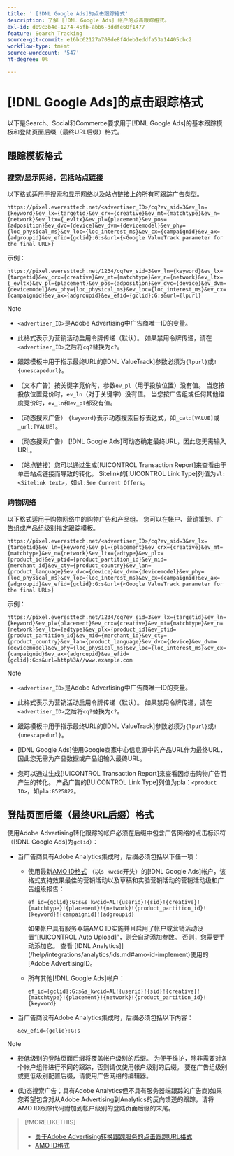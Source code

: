 ```yaml
---
title: ' [!DNL Google Ads]的点击跟踪格式'
description: 了解 [!DNL Google Ads] 帐户的点击跟踪格式。
exl-id: d09c3b4e-1274-45fb-abb6-dddfe60f1477
feature: Search Tracking
source-git-commit: e16bc62127a708de8f4deb1eddfa53a14405cbc2
workflow-type: tm+mt
source-wordcount: '547'
ht-degree: 0%

---
```


# [!DNL Google Ads]的点击跟踪格式

以下是Search、Social和Commerce要求用于[!DNL Google Ads]的基本跟踪模板和登陆页面后缀（最终URL后缀）格式。

## 跟踪模板格式

### 搜索/显示网络，包括站点链接

以下格式适用于搜索和显示网络以及站点链接上的所有可跟踪广告类型。

`https://pixel.everesttech.net/<advertiser_ID>/cq?ev_sid=3&ev_ln={keyword}&ev_lx={targetid}&ev_crx={creative}&ev_mt={matchtype}&ev_n={network}&ev_ltx={_evltx}&ev_pl={placement}&ev_pos={adposition}&ev_dvc={device}&ev_dvm={devicemodel}&ev_phy={loc_physical_ms}&ev_loc={loc_interest_ms}&ev_cx={campaignid}&ev_ax={adgroupid}&ev_efid={gclid}:G:s&url={<Google ValueTrack parameter for the final URL>}`

示例：

`https://pixel.everesttech.net/1234/cq?ev_sid=3&ev_ln={keyword}&ev_lx={targetid}&ev_crx={creative}&ev_mt={matchtype}&ev_n={network}&ev_ltx={_evltx}&ev_pl={placement}&ev_pos={adposition}&ev_dvc={device}&ev_dvm={devicemodel}&ev_phy={loc_physical_ms}&ev_loc={loc_interest_ms}&ev_cx={campaignid}&ev_ax={adgroupid}&ev_efid={gclid}:G:s&url={lpurl}`

>[!NOTE]
>
>* `<advertiser_ID>`是Adobe Advertising中广告商唯一ID的变量。
>
>* 此格式表示为营销活动启用令牌传递（默认）。 如果禁用令牌传递，请在`<advertiser_ID>`之后将`cq?`替换为`c?`。
>
>* 跟踪模板中用于指示最终URL的[!DNL ValueTrack]参数必须为`{lpurl}`或`!{unescapedurl}`。
>
>* （文本广告）按关键字竞价时，参数`ev_pl`（用于投放位置）没有值。 当您按投放位置竞价时，`ev_ln`（对于关键字）没有值。 当您按广告组或任何其他维度竞价时，`ev_ln`和`ev_pl`都没有值。
>
>* （动态搜索广告） `{keyword}`表示动态搜索目标表达式，如`_cat:[VALUE]`或`_url:[VALUE]`。
>
>* （动态搜索广告） [!DNL Google Ads]可动态确定最终URL，因此您无需输入URL。
>
>* （站点链接）您可以通过生成[!UICONTROL Transaction Report]来查看由于单击站点链接而导致的转化。 Sitelink的[!UICONTROL Link Type]列值为`sl:<Sitelink text>`，如`sl:See Current Offers`。

### 购物网络

以下格式适用于购物网络中的购物广告和产品组。 您可以在帐户、营销策划、广告组或产品组级别指定跟踪模板。

`https://pixel.everesttech.net/<advertiser_ID>/cq?ev_sid=3&ev_lx={targetid}&ev_ln={keyword}&ev_pl={placement}&ev_crx={creative}&ev_mt={matchtype}&ev_n={network}&ev_ltx={adtype}&ev_plx={product_id}&ev_ptid={product_partition_id}&ev_mid={merchant_id}&ev_cty={product_country}&ev_lan={product_language}&ev_dvc={device}&ev_dvm={devicemodel}&ev_phy={loc_physical_ms}&ev_loc={loc_interest_ms}&ev_cx={campaignid}&ev_ax={adgroupid}&ev_efid={gclid}:G:s&url={<Google ValueTrack parameter for the final URL>}`

示例：

`https://pixel.everesttech.net/1234/cq?ev_sid=3&ev_lx={targetid}&ev_ln={keyword}&ev_pl={placement}&ev_crx={creative}&ev_mt={matchtype}&ev_n={network}&ev_ltx={adtype}&ev_plx={product_id}&ev_ptid={product_partition_id}&ev_mid={merchant_id}&ev_cty={product_country}&ev_lan={product_language}&ev_dvc={device}&ev_dvm={devicemodel}&ev_phy={loc_physical_ms}&ev_loc={loc_interest_ms}&ev_cx={campaignid}&ev_ax={adgroupid}&ev_efid={gclid}:G:s&url=http%3A//www.example.com`

>[!NOTE]
>
>* `<advertiser_ID>`是Adobe Advertising中广告商唯一ID的变量。
>
>* 此格式表示为营销活动启用令牌传递（默认）。 如果禁用令牌传递，请在`<advertiser_ID>`之后将`cq?`替换为`c?`。
>
>* 跟踪模板中用于指示最终URL的[!DNL ValueTrack]参数必须为`{lpurl}`或`!{unescapedurl}`。
>
>* [!DNL Google Ads]使用Google商家中心信息源中的产品URL作为最终URL，因此您无需为产品数据或产品组输入最终URL。
>
>* 您可以通过生成[!UICONTROL Transaction Report]来查看因点击购物广告而产生的转化。 产品广告的[!UICONTROL Link Type]列值为pla：`<product ID>`，如`pla:8525822`。

## 登陆页面后缀（最终URL后缀）格式

使用Adobe Advertising转化跟踪的帐户必须在后缀中包含广告网络的点击标识符（[!DNL Google Ads]为`gclid`）：

* 当广告商具有Adobe Analytics集成时，后缀必须包括以下任一项：

   * 使用最新[AMO ID格式](/help/integrations/analytics/ids.md#amo-id-formats) （以`s_kwcid`开头）的[!DNL Google Ads]帐户，该格式支持效果最佳的营销活动以及草稿和实验营销活动的营销活动级和广告组级报告：

     `ef_id={gclid}:G:s&s_kwcid=AL!{userid}!{sid}!{creative}!{matchtype}!{placement}!{network}!{product_partition_id}!{keyword}!{campaignid}!{adgroupid}`

     如果帐户具有服务器端AMO ID实施并且启用了帐户或营销活动设置“[!UICONTROL Auto Upload]”，则会自动添加参数。 否则，您需要手动添加它。 查看 [!DNL Analytics]](/help/integrations/analytics/ids.md#amo-id-implement)使用的[Adobe AdvertisingID。

   * 所有其他[!DNL Google Ads]帐户：

     `ef_id={gclid}:G:s&s_kwcid=AL!{userid}!{sid}!{creative}!{matchtype}!{placement}!{network}!{product_partition_id}!{keyword}`

* 当广告商没有Adobe Analytics集成时，后缀必须包括以下内容：

  `&ev_efid={gclid}:G:s`

>[!NOTE]
>
>* 较低级别的登陆页面后缀将覆盖帐户级别的后缀。 为便于维护，除非需要对各个帐户组件进行不同的跟踪，否则请仅使用帐户级别的后缀。 要在广告组级别或更低级别配置后缀，请使用广告网络的编辑器。
>
>* (动态搜索广告；具有Adobe Analytics但不具有服务器端跟踪的广告商)如果您希望包含对从Adobe Advertising到Analytics的反向馈送的跟踪，请将AMO ID跟踪代码附加到帐户级别的登陆页面后缀的末尾。

>[!MORELIKETHIS]
>
>* [关于Adobe Advertising转换跟踪服务的点击跟踪URL格式](formats-click-tracking-about.md)
>* [AMO ID格式](/help/integrations/analytics/ids.md#amo-id-formats)
